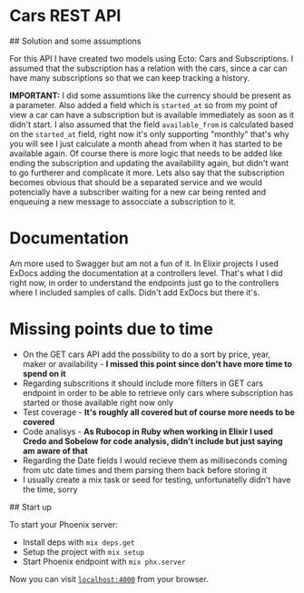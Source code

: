 # Cars REST API

## Solution and some assumptions

For this API I have created two models using Ecto: Cars and Subscriptions.
I assumed that the subscription has a relation with the cars, since  a car can have many subscriptions so that we can keep tracking a history.

**IMPORTANT:** I did some assumtions like the currency should be present as a parameter. Also added a field which is `started_at` so from my point of view a car can have a subscription but is available immediately as soon as it didn't start. I also assumed that the field `available_from` is calculated based on the `started_at` field, right now it's only supporting "monthly" that's why you will see I just calculate a month ahead from when it has started to be available again. Of course there is more logic that needs to be added like ending the subscription and updating the availability again, but didn't want to go furtherer and complicate it more. Lets also say that the subscription becomes obvious that should be a separated service and we would potencially have a subscriber waiting for a new car being rented and enqueuing a new message to assocciate a subscription to it.

# Documentation

Am more used to Swagger but am not a fun of it. In Elixir projects I used ExDocs adding the documentation at a controllers level. That's what I did right now, in order to understand the endpoints just go to the controllers where I included samples of calls. Didn't add ExDocs but there it's.

# Missing points due to time

* On the GET cars API add the possibility to do a sort by price, year, maker or availability - **I missed this point since don't have more time to spend on it**
* Regarding subscritions it should include more filters in GET cars endpoint in order to be able to retrieve only cars where subscription has started or those available right now only
* Test coverage - **It's roughly all covered but of course more needs to be covered**
* Code analisys - **As Rubocop in Ruby when working in Elixir I used Credo and Sobelow for code analysis, didn't include but just saying am aware of that**
* Regarding the Date fields I would recieve them as milliseconds coming from utc date times and them parsing them back before storing it
* I usually create a mix task or seed for testing, unfortunatelly didn't have the time, sorry

## Start up

To start your Phoenix server:

  * Install deps with `mix deps.get`
  * Setup the project with `mix setup`
  * Start Phoenix endpoint with `mix phx.server`

Now you can visit [`localhost:4000`](http://localhost:4000) from your browser.
